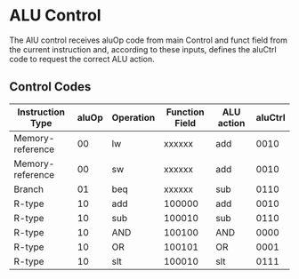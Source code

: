# ALU Control
The AlU control receives aluOp code from main Control and funct field from the current instruction and, according to these inputs, defines the aluCtrl code to request the correct ALU action.

## Control Codes

Instruction Type | aluOp  | Operation |Function Field | ALU action | aluCtrl
-----------------|--------|-----------|---------------|------------|---------
Memory-reference |   00   |lw         |xxxxxx         |add         |0010
Memory-reference |   00   |sw         |xxxxxx         |add         |0010
Branch           |   01   |beq        |xxxxxx         |sub         |0110
R-type           |   10   |add        |100000         |add         |0010
R-type           |   10   |sub        |100010         |sub         |0110
R-type           |   10   |AND        |100100         |AND         |0000
R-type           |   10   |OR         |100101         |OR          |0001
R-type           |   10   |slt        |100010         |slt         |0111